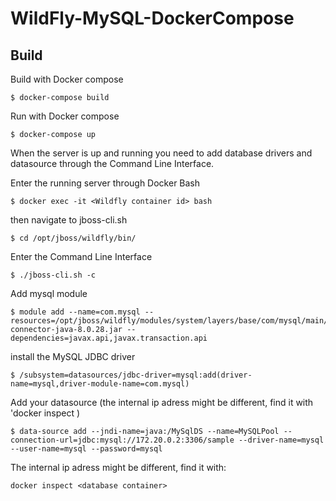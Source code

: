 # WildFly-MySQL-DockerCompose

## Build

Build with Docker compose

```
$ docker-compose build
```

Run with Docker compose

```
$ docker-compose up
```

When the server is up and running you need to add 
database drivers and datasource through the Command Line Interface.

Enter the running server through Docker Bash

```
$ docker exec -it <Wildfly container id> bash
```

then navigate to jboss-cli.sh

```
$ cd /opt/jboss/wildfly/bin/
```

Enter the Command Line Interface

```
$ ./jboss-cli.sh -c
```

Add mysql module
```
$ module add --name=com.mysql --resources=/opt/jboss/wildfly/modules/system/layers/base/com/mysql/main/mysql-connector-java-8.0.28.jar --dependencies=javax.api,javax.transaction.api
```
install the MySQL JDBC driver
```
$ /subsystem=datasources/jdbc-driver=mysql:add(driver-name=mysql,driver-module-name=com.mysql)
```
Add your datasource (the internal ip adress might be different, find it with 'docker inspect <database container>)

```
$ data-source add --jndi-name=java:/MySqlDS --name=MySQLPool --connection-url=jdbc:mysql://172.20.0.2:3306/sample --driver-name=mysql --user-name=mysql --password=mysql
```

The internal ip adress might be different, find it with:
```
docker inspect <database container>
```

